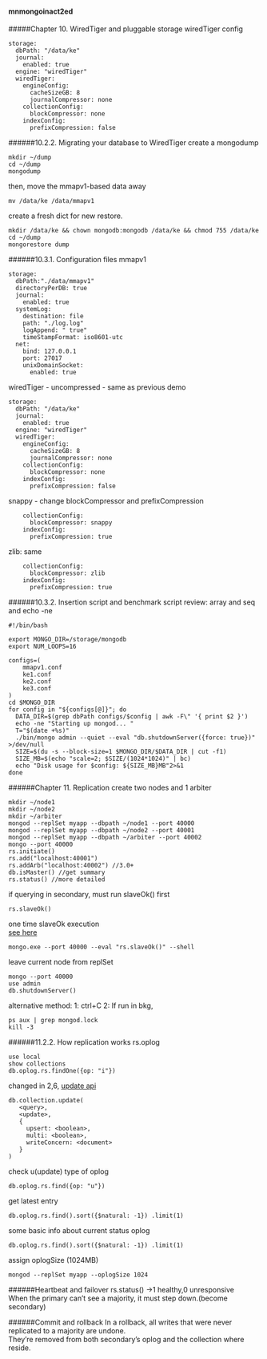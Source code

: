 #### mnmongoinact2ed
#####Chapter 10. WiredTiger and pluggable storage
wiredTiger config
```
storage:
  dbPath: "/data/ke"
  journal:
    enabled: true
  engine: "wiredTiger"
  wiredTiger:
    engineConfig:
      cacheSizeGB: 8
      journalCompressor: none
    collectionConfig:
      blockCompressor: none
    indexConfig:
      prefixCompression: false
```
######10.2.2. Migrating your database to WiredTiger
create a mongodump
```
mkdir ~/dump
cd ~/dump
mongodump
```
then, move the mmapv1-based data away
```
mv /data/ke /data/mmapv1
```

create a fresh dict for new restore.
```
mkdir /data/ke && chown mongodb:mongodb /data/ke && chmod 755 /data/ke
cd ~/dump
mongorestore dump
```
######10.3.1. Configuration files
mmapv1
```
storage:
  dbPath:"./data/mmapv1"
  directoryPerDB: true
  journal:
    enabled: true
  systemLog:
    destination: file
    path: "./log.log"
    logAppend: " true"
    timeStampFormat: iso8601-utc
  net:
    bind: 127.0.0.1
    port: 27017
    unixDomainSocket:
      enabled: true
```
wiredTiger - uncompressed - same as previous demo
```
storage:
  dbPath: "/data/ke"
  journal:
    enabled: true
  engine: "wiredTiger"
  wiredTiger:
    engineConfig:
      cacheSizeGB: 8
      journalCompressor: none
    collectionConfig:
      blockCompressor: none
    indexConfig:
      prefixCompression: false
```
snappy - change blockCompressor and prefixCompression
```
    collectionConfig:
      blockCompressor: snappy
    indexConfig:
      prefixCompression: true
```
zlib: same
```
    collectionConfig:
      blockCompressor: zlib
    indexConfig:
      prefixCompression: true
```
######10.3.2. Insertion script and benchmark script
review: array and seq and echo -ne
```
#!/bin/bash

export MONGO_DIR=/storage/mongodb
export NUM_LOOPS=16

configs=(
    mmapv1.conf
    ke1.conf
    ke2.conf
    ke3.conf
)
cd $MONGO_DIR
for config in "${configs[@]}"; do
  DATA_DIR=$(grep dbPath configs/$config | awk -F\" '{ print $2 }')
  echo -ne "Starting up mongod... "
  T="$(date +%s)"
  ./bin/mongo admin --quiet --eval "db.shutdownServer({force: true})" >/dev/null
  SIZE=$(du -s --block-size=1 $MONGO_DIR/$DATA_DIR | cut -f1)
  SIZE_MB=$(echo "scale=2; $SIZE/(1024*1024)" | bc)
  echo "Disk usage for $config: ${SIZE_MB}MB"2>&1
done
```

######Chapter 11. Replication
create two nodes and 1 arbiter
```
mkdir ~/node1
mkdir ~/node2
mkdir ~/arbiter
mongod --replSet myapp --dbpath ~/node1 --port 40000
mongod --replSet myapp --dbpath ~/node2 --port 40001
mongod --replSet myapp --dbpath ~/arbiter --port 40002
mongo --port 40000
rs.initiate()
rs.add("localhost:40001")
rs.addArb("localhost:40002") //3.0+
db.isMaster() //get summary
rs.status() //more detailed
```
if querying in secondary, must run slaveOk() first
```
rs.slaveOk()
```
one time slaveOk execution  
[see here](http://stackoverflow.com/questions/33366182/how-to-set-rs-slaveok-in-secondary-mongodb-servers-in-replicaset-via-commandli)
```
mongo.exe --port 40000 --eval "rs.slaveOk()" --shell
```

leave current node from replSet
```
mongo --port 40000
use admin
db.shutdownServer()
```
alternative method: 1: ctrl+C 2: If run in bkg,
```
ps aux | grep mongod.lock
kill -3
```
######11.2.2. How replication works
rs.oplog
```
use local
show collections
db.oplog.rs.findOne({op: "i"})
```
changed in 2,6, [update api](https://docs.mongodb.com/manual/reference/method/db.collection.update/)
```
db.collection.update(
   <query>,
   <update>,
   {
     upsert: <boolean>,
     multi: <boolean>,
     writeConcern: <document>
   }
)
```
check u(update) type of oplog
```
db.oplog.rs.find({op: "u"})
```

get latest entry
```
db.oplog.rs.find().sort({$natural: -1}) .limit(1)
```
some basic info about current status oplog
```
db.oplog.rs.find().sort({$natural: -1}) .limit(1)
```
assign oplogSize (1024MB)
```
mongod --replSet myapp --oplogSize 1024
```
######Heartbeat and failover
rs.status() ->1 healthy,0 unresponsive  
When the primary can’t see a majority, it must step down.(become secondary)  

######Commit and rollback
In a rollback, all writes that were never replicated to a majority are undone.  
They’re removed from both secondary’s oplog and the collection where reside.
